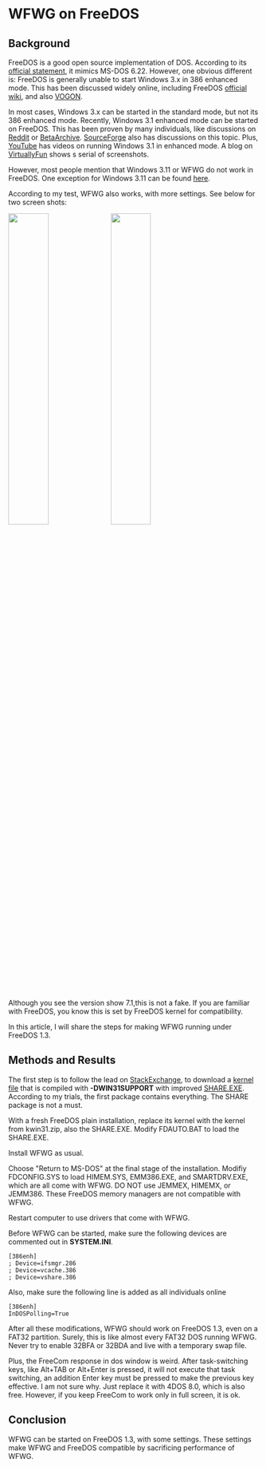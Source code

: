 # WFWG on FreeDOS

## Background
FreeDOS is a good open source implementation of DOS. According to its [official statement](http://wiki.freedos.org/wiki/index.php/FreeDOS_Spec), it mimics MS-DOS 6.22. However, one obvious different is: FreeDOS is generally unable to start Windows 3.x in 386 enhanced mode. This has been discussed widely online, including FreeDOS [official wiki](http://wiki.freedos.org/wiki/index.php/Windows), and also [VOGON](https://www.vogons.org/viewtopic.php?f=61&t=51577).

In most cases, Windows 3.x can be started in the standard mode, but not its 386 enhanced mode. Recently, Windows 3.1 enhanced mode can be started on FreeDOS. This has been proven by many individuals, like discussions on [Reddit](https://www.reddit.com/r/FreeDos/comments/mv5nmj/is_it_possible_to_install_windows_31_on_freedos/) or [BetaArchive](https://www.betaarchive.com/forum/viewtopic.php?t=32105). [SourceForge](https://sourceforge.net/p/freedos/news/2021/07/windows-31-on-freedos/) also has discussions on this topic. Plus, [YouTube](https://www.youtube.com/watch?v=35OQjLYdvJ0) has videos on running Windows 3.1 in enhanced mode. A blog on [VirtuallyFun](https://virtuallyfun.com/2021/07/27/freedos-running-windows-3-1/) shows s serial of screenshots.

However, most people mention that Windows 3.11 or WFWG do not work in FreeDOS. One exception for Windows 3.11 can be found [here](https://danielectra.github.io/blog/windows-31-on-freedos). 

According to my test, WFWG also works, with more settings. See below for two screen shots:

<img src="https://github.com/pufengdu/RetroFuns/assets/5275359/2ef84b3a-6864-439e-a2fb-7c716f388d4e" width="40%" />

<img src="https://github.com/pufengdu/RetroFuns/assets/5275359/b99c8265-7fd0-4693-bdd0-746071bb92ee" width="40%" />

Although you see the version show 7.1,this is not a fake. If you are familiar with FreeDOS, you know this is set by FreeDOS kernel for compatibility. 

In this article, I will share the steps for making WFWG running under FreeDOS 1.3.

## Methods and Results

The first step is to follow the lead on [StackExchange](https://retrocomputing.stackexchange.com/questions/27480/how-to-use-start-windows-3-11-with-freedos), to download a [kernel file](https://pushbx.org/ecm/test/20230805.2/kwin31.zip) that is compiled with **-DWIN31SUPPORT** with improved [SHARE.EXE](https://pushbx.org/ecm/download/fdshare.zip). According to my trials, the first package contains everything. The SHARE package is not a must.

With a fresh FreeDOS plain installation, replace its kernel with the kernel from kwin31.zip, also the SHARE.EXE. Modify FDAUTO.BAT to load the SHARE.EXE. 

Install WFWG as usual. 

Choose "Return to MS-DOS" at the final stage of the installation. Modifiy FDCONFIG.SYS to load HIMEM.SYS, EMM386.EXE, and SMARTDRV.EXE, which are all come with WFWG. DO NOT use JEMMEX, HIMEMX, or JEMM386. These FreeDOS memory managers are not compatible with WFWG.

Restart computer to use drivers that come with WFWG.

Before WFWG can be started, make sure the following devices are commented out in **SYSTEM.INI**.

```
[386enh]
; Device=ifsmgr.286
; Device=vcache.386
; Device=vshare.386
```

Also, make sure the following line is added as all individuals online

```
[386enh]
InDOSPolling=True
```

After all these modifications, WFWG should work on FreeDOS 1.3, even on a FAT32 partition. Surely, this is like almost every FAT32 DOS running WFWG. Never try to enable 32BFA or 32BDA and live with a temporary swap file.

Plus, the FreeCom response in dos window is weird. After task-switching keys, like Alt+TAB or Alt+Enter is pressed, it will not execute that task switching, an addition Enter key must be pressed to make the previous key effective. I am not sure why. Just replace it with 4DOS 8.0, which is also free. However, if you keep FreeCom to work only in full screen, it is ok. 

## Conclusion

WFWG can be started on FreeDOS 1.3, with some settings. These settings make WFWG and FreeDOS compatible by sacrificing performance of WFWG.



